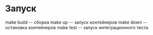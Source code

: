 # Запуск
make build -- сборка
make up --  запуск контейнеров
make down -- остановка контейнеров
make test -- запуск интеграционного теста